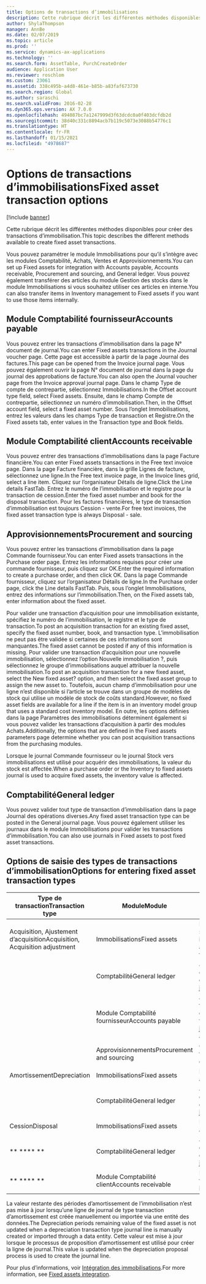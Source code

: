 ```yaml
---
title: Options de transactions d’immobilisations
description: Cette rubrique décrit les différentes méthodes disponibles pour créer des transactions d’immobilisation.
author: ShylaThompson
manager: AnnBe
ms.date: 02/07/2019
ms.topic: article
ms.prod: ''
ms.service: dynamics-ax-applications
ms.technology: ''
ms.search.form: AssetTable, PurchCreateOrder
audience: Application User
ms.reviewer: roschlom
ms.custom: 23061
ms.assetid: 338c495b-a4d8-461e-b85b-a83faf673730
ms.search.region: Global
ms.author: saraschi
ms.search.validFrom: 2016-02-28
ms.dyn365.ops.version: AX 7.0.0
ms.openlocfilehash: 494087bc7a1247999d3f63dcdc0a0f403dcfdb2d
ms.sourcegitcommit: 38d40c331c8894acb7b119c5073e3088b54776c1
ms.translationtype: HT
ms.contentlocale: fr-FR
ms.lasthandoff: 01/15/2021
ms.locfileid: "4978687"
---
```

# <a name="fixed-asset-transaction-options"></a><span data-ttu-id="5a07f-103">Options de transactions d’immobilisations</span><span class="sxs-lookup"><span data-stu-id="5a07f-103">Fixed asset transaction options</span></span>

[!include [banner](../includes/banner.md)]

<span data-ttu-id="5a07f-104">Cette rubrique décrit les différentes méthodes disponibles pour créer des transactions d’immobilisation.</span><span class="sxs-lookup"><span data-stu-id="5a07f-104">This topic describes the different methods available to create fixed asset transactions.</span></span>

<span data-ttu-id="5a07f-105">Vous pouvez paramétrer le module Immobilisations pour qu’il s’intègre avec les modules Comptabilité, Achats, Ventes et Approvisionnements.</span><span class="sxs-lookup"><span data-stu-id="5a07f-105">You can set up Fixed assets for integration with Accounts payable, Accounts receivable, Procurement and sourcing, and General ledger.</span></span> <span data-ttu-id="5a07f-106">Vous pouvez également transférer des articles du module Gestion des stocks dans le module Immobilisations si vous souhaitez utiliser ces articles en interne.</span><span class="sxs-lookup"><span data-stu-id="5a07f-106">You can also transfer items in Inventory management to Fixed assets if you want to use those items internally.</span></span>

## <a name="accounts-payable"></a><span data-ttu-id="5a07f-107">Module Comptabilité fournisseur</span><span class="sxs-lookup"><span data-stu-id="5a07f-107">Accounts payable</span></span>
<span data-ttu-id="5a07f-108">Vous pouvez entrer les transactions d’immobilisation dans la page N° document de journal.</span><span class="sxs-lookup"><span data-stu-id="5a07f-108">You can enter Fixed assets transactions in the Journal voucher page.</span></span> <span data-ttu-id="5a07f-109">Cette page est accessible à partir de la page Journal des factures.</span><span class="sxs-lookup"><span data-stu-id="5a07f-109">This page can be opened from the Invoice journal page.</span></span> <span data-ttu-id="5a07f-110">Vous pouvez également ouvrir la page N° document de journal dans la page du journal des approbations de facture.</span><span class="sxs-lookup"><span data-stu-id="5a07f-110">You can also open the Journal voucher page from the Invoice approval journal page.</span></span> <span data-ttu-id="5a07f-111">Dans le champ Type de compte de contrepartie, sélectionnez Immobilisations.</span><span class="sxs-lookup"><span data-stu-id="5a07f-111">In the Offset account type field, select Fixed assets.</span></span> <span data-ttu-id="5a07f-112">Ensuite, dans le champ Compte de contrepartie, sélectionnez un numéro d’immobilisation.</span><span class="sxs-lookup"><span data-stu-id="5a07f-112">Then, in the Offset account field, select a fixed asset number.</span></span> <span data-ttu-id="5a07f-113">Sous l’onglet Immobilisations, entrez les valeurs dans les champs Type de transaction et Registre.</span><span class="sxs-lookup"><span data-stu-id="5a07f-113">On the Fixed assets tab, enter values in the Transaction type and Book fields.</span></span>

## <a name="accounts-receivable"></a><span data-ttu-id="5a07f-114">Module Comptabilité client</span><span class="sxs-lookup"><span data-stu-id="5a07f-114">Accounts receivable</span></span>
<span data-ttu-id="5a07f-115">Vous pouvez entrer des transactions d’immobilisations dans la page Facture financière.</span><span class="sxs-lookup"><span data-stu-id="5a07f-115">You can enter Fixed assets transactions in the Free text invoice page.</span></span>  <span data-ttu-id="5a07f-116">Dans la page Facture financière, dans la grille Lignes de facture, sélectionnez une ligne.</span><span class="sxs-lookup"><span data-stu-id="5a07f-116">In the Free text invoice page, in the Invoice lines grid, select a line item.</span></span> <span data-ttu-id="5a07f-117">Cliquez sur l’organisateur Détails de ligne.</span><span class="sxs-lookup"><span data-stu-id="5a07f-117">Click the Line details FastTab.</span></span> <span data-ttu-id="5a07f-118">Entrez le numéro de l’immobilisation et le registre pour la transaction de cession.</span><span class="sxs-lookup"><span data-stu-id="5a07f-118">Enter the fixed asset number and book for the disposal transaction.</span></span> <span data-ttu-id="5a07f-119">Pour les factures financières, le type de transaction d’immobilisation est toujours Cession - vente.</span><span class="sxs-lookup"><span data-stu-id="5a07f-119">For free text invoices, the fixed asset transaction type is always Disposal - sale.</span></span>

## <a name="procurement-and-sourcing"></a><span data-ttu-id="5a07f-120">Approvisionnements</span><span class="sxs-lookup"><span data-stu-id="5a07f-120">Procurement and sourcing</span></span>
<span data-ttu-id="5a07f-121">Vous pouvez entrer les transactions d’immobilisation dans la page Commande fournisseur.</span><span class="sxs-lookup"><span data-stu-id="5a07f-121">You can enter Fixed assets transactions in the Purchase order page.</span></span> <span data-ttu-id="5a07f-122">Entrez les informations requises pour créer une commande fournisseur, puis cliquez sur OK.</span><span class="sxs-lookup"><span data-stu-id="5a07f-122">Enter the required information to create a purchase order, and then click OK.</span></span> <span data-ttu-id="5a07f-123">Dans la page Commande fournisseur, cliquez sur l’organisateur Détails de ligne.</span><span class="sxs-lookup"><span data-stu-id="5a07f-123">In the Purchase order page, click the Line details FastTab.</span></span> <span data-ttu-id="5a07f-124">Puis, sous l’onglet Immobilisations, entrez des informations sur l’immobilisation.</span><span class="sxs-lookup"><span data-stu-id="5a07f-124">Then, on the Fixed assets tab, enter information about the fixed asset.</span></span> 

<span data-ttu-id="5a07f-125">Pour valider une transaction d’acquisition pour une immobilisation existante, spécifiez le numéro de l’immobilisation, le registre et le type de transaction.</span><span class="sxs-lookup"><span data-stu-id="5a07f-125">To post an acquisition transaction for an existing fixed asset, specify the fixed asset number, book, and transaction type.</span></span> <span data-ttu-id="5a07f-126">L’immobilisation ne peut pas être validée si certaines de ces informations sont manquantes.</span><span class="sxs-lookup"><span data-stu-id="5a07f-126">The fixed asset cannot be posted if any of this information is missing.</span></span> <span data-ttu-id="5a07f-127">Pour valider une transaction d’acquisition pour une nouvelle immobilisation, sélectionnez l’option Nouvelle immobilisation ?, puis sélectionnez le groupe d’immobilisations auquel attribuer la nouvelle immobilisation.</span><span class="sxs-lookup"><span data-stu-id="5a07f-127">To post an acquisition transaction for a new fixed asset, select the New fixed asset? option, and then select the fixed asset group to assign the new asset to.</span></span> <span data-ttu-id="5a07f-128">Toutefois, aucun champ d’immobilisation pour une ligne n’est disponible si l’article se trouve dans un groupe de modèles de stock qui utilise un modèle de stock de coûts standard.</span><span class="sxs-lookup"><span data-stu-id="5a07f-128">However, no fixed asset fields are available for a line if the item is in an inventory model group that uses a standard cost inventory model.</span></span> <span data-ttu-id="5a07f-129">En outre, les options définies dans la page Paramètres des immobilisations déterminent également si vous pouvez valider les transactions d’acquisition à partir des modules Achats.</span><span class="sxs-lookup"><span data-stu-id="5a07f-129">Additionally, the options that are defined in the Fixed assets parameters page determine whether you can post acquisition transactions from the purchasing modules.</span></span> 

<span data-ttu-id="5a07f-130">Lorsque le journal Commande fournisseur ou le journal Stock vers immobilisations est utilisé pour acquérir des immobilisations, la valeur du stock est affectée.</span><span class="sxs-lookup"><span data-stu-id="5a07f-130">When a purchase order or the Inventory to fixed assets journal is used to acquire fixed assets, the inventory value is affected.</span></span>

## <a name="general-ledger"></a><span data-ttu-id="5a07f-131">Comptabilité</span><span class="sxs-lookup"><span data-stu-id="5a07f-131">General ledger</span></span>
<span data-ttu-id="5a07f-132">Vous pouvez valider tout type de transaction d’immobilisation dans la page Journal des opérations diverses.</span><span class="sxs-lookup"><span data-stu-id="5a07f-132">Any fixed asset transaction type can be posted in the General journal page.</span></span> <span data-ttu-id="5a07f-133">Vous pouvez également utiliser les journaux dans le module Immobilisations pour valider les transactions d’immobilisation.</span><span class="sxs-lookup"><span data-stu-id="5a07f-133">You can also use journals in Fixed assets to post fixed asset transactions.</span></span>

## <a name="options-for-entering-fixed-asset-transaction-types"></a><span data-ttu-id="5a07f-134">Options de saisie des types de transactions d’immobilisation</span><span class="sxs-lookup"><span data-stu-id="5a07f-134">Options for entering fixed asset transaction types</span></span>


| <span data-ttu-id="5a07f-135">Type de transaction</span><span class="sxs-lookup"><span data-stu-id="5a07f-135">Transaction type</span></span>                    | <span data-ttu-id="5a07f-136">Module</span><span class="sxs-lookup"><span data-stu-id="5a07f-136">Module</span></span>                   | <span data-ttu-id="5a07f-137">Options</span><span class="sxs-lookup"><span data-stu-id="5a07f-137">Options</span></span>                                   |
|-------------------------------------|--------------------------|-------------------------------------------|
| <span data-ttu-id="5a07f-138">Acquisition, Ajustement d’acquisition</span><span class="sxs-lookup"><span data-stu-id="5a07f-138">Acquisition, Acquisition adjustment</span></span> | <span data-ttu-id="5a07f-139">Immobilisations</span><span class="sxs-lookup"><span data-stu-id="5a07f-139">Fixed assets</span></span>             | <span data-ttu-id="5a07f-140">Immobilisations, stock vers immobilisation</span><span class="sxs-lookup"><span data-stu-id="5a07f-140">Fixed assets, Inventory to fixed assets</span></span>   |
|                                     | <span data-ttu-id="5a07f-141">Comptabilité</span><span class="sxs-lookup"><span data-stu-id="5a07f-141">General ledger</span></span>           | <span data-ttu-id="5a07f-142">Journal des opérations diverses</span><span class="sxs-lookup"><span data-stu-id="5a07f-142">General journal</span></span>                           |
|                                     | <span data-ttu-id="5a07f-143">Module Comptabilité fournisseur</span><span class="sxs-lookup"><span data-stu-id="5a07f-143">Accounts payable</span></span>         | <span data-ttu-id="5a07f-144">Journal des factures, journal d’approbation des factures</span><span class="sxs-lookup"><span data-stu-id="5a07f-144">Invoice journal, Invoice approval journal</span></span> |
|                                     | <span data-ttu-id="5a07f-145">Approvisionnements</span><span class="sxs-lookup"><span data-stu-id="5a07f-145">Procurement and sourcing</span></span> | <span data-ttu-id="5a07f-146">Commande fournisseur</span><span class="sxs-lookup"><span data-stu-id="5a07f-146">Purchase order</span></span>                            |
| <span data-ttu-id="5a07f-147">Amortissement</span><span class="sxs-lookup"><span data-stu-id="5a07f-147">Depreciation</span></span>                        | <span data-ttu-id="5a07f-148">Immobilisations</span><span class="sxs-lookup"><span data-stu-id="5a07f-148">Fixed assets</span></span>             | <span data-ttu-id="5a07f-149">Immobilisations</span><span class="sxs-lookup"><span data-stu-id="5a07f-149">Fixed assets</span></span>                              |
|                                     | <span data-ttu-id="5a07f-150">Comptabilité</span><span class="sxs-lookup"><span data-stu-id="5a07f-150">General ledger</span></span>           | <span data-ttu-id="5a07f-151">Journal des opérations diverses</span><span class="sxs-lookup"><span data-stu-id="5a07f-151">General journal</span></span>                           |
| <span data-ttu-id="5a07f-152">Cession</span><span class="sxs-lookup"><span data-stu-id="5a07f-152">Disposal</span></span>                            | <span data-ttu-id="5a07f-153">Immobilisations</span><span class="sxs-lookup"><span data-stu-id="5a07f-153">Fixed assets</span></span>             | <span data-ttu-id="5a07f-154">Immobilisations</span><span class="sxs-lookup"><span data-stu-id="5a07f-154">Fixed assets</span></span>                              |
| <span data-ttu-id="5a07f-155">\*\* \*\*</span><span class="sxs-lookup"><span data-stu-id="5a07f-155">\*\* \*\*</span></span>                               | <span data-ttu-id="5a07f-156">Comptabilité</span><span class="sxs-lookup"><span data-stu-id="5a07f-156">General ledger</span></span>           | <span data-ttu-id="5a07f-157">Journal des opérations diverses</span><span class="sxs-lookup"><span data-stu-id="5a07f-157">General journal</span></span>                           |
| <span data-ttu-id="5a07f-158">\*\* \*\*</span><span class="sxs-lookup"><span data-stu-id="5a07f-158">\*\* \*\*</span></span>                               | <span data-ttu-id="5a07f-159">Module Comptabilité client</span><span class="sxs-lookup"><span data-stu-id="5a07f-159">Accounts receivable</span></span>      | <span data-ttu-id="5a07f-160">Facture financière</span><span class="sxs-lookup"><span data-stu-id="5a07f-160">Free text invoice</span></span>                         |


<span data-ttu-id="5a07f-161">La valeur restante des périodes d’amortissement de l’immobilisation n’est pas mise à jour lorsqu’une ligne de journal de type transaction d’amortissement est créée manuellement ou importée via une entité des données.</span><span class="sxs-lookup"><span data-stu-id="5a07f-161">The Depreciation periods remaining value of the fixed asset is not updated when a depreciation transaction type journal line is manually created or imported through a data entity.</span></span> <span data-ttu-id="5a07f-162">Cette valeur est mise à jour lorsque le processus de proposition d’amortissement est utilisé pour créer la ligne de journal.</span><span class="sxs-lookup"><span data-stu-id="5a07f-162">This value is updated when the depreciation proposal process is used to create the journal line.</span></span>

<span data-ttu-id="5a07f-163">Pour plus d’informations, voir [Intégration des immobilisations](fixed-asset-integration.md).</span><span class="sxs-lookup"><span data-stu-id="5a07f-163">For more information, see [Fixed assets integration](fixed-asset-integration.md).</span></span>
